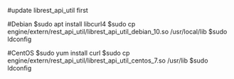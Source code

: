 #update librest_api_util first

#Debian 
$sudo apt install libcurl4
$sudo cp engine/extern/rest_api_util/librest_api_util_debian_10.so /usr/local/lib
$sudo ldconfig

#CentOS
$sudo yum install curl
$sudo cp engine/extern/rest_api_util/librest_api_util_centos_7.so /usr/lib
$sudo ldconfig
